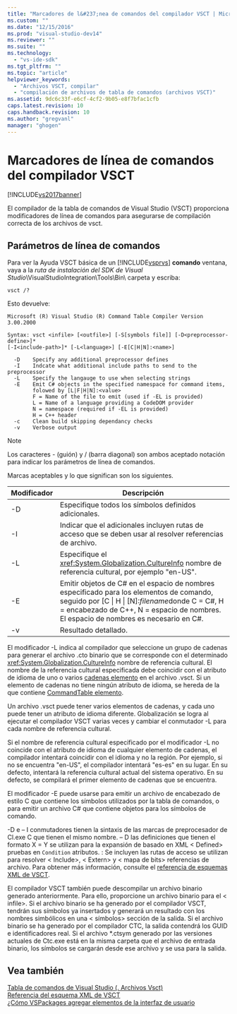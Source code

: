 ```yaml
---
title: "Marcadores de l&#237;nea de comandos del compilador VSCT | Microsoft Docs"
ms.custom: ""
ms.date: "12/15/2016"
ms.prod: "visual-studio-dev14"
ms.reviewer: ""
ms.suite: ""
ms.technology: 
  - "vs-ide-sdk"
ms.tgt_pltfrm: ""
ms.topic: "article"
helpviewer_keywords: 
  - "Archivos VSCT, compilar"
  - "compilación de archivos de tabla de comandos (archivos VSCT)"
ms.assetid: 9dc6c33f-e6cf-4cf2-9b05-e8f7bfac1cfb
caps.latest.revision: 10
caps.handback.revision: 10
ms.author: "gregvanl"
manager: "ghogen"
---
```

# Marcadores de l&#237;nea de comandos del compilador VSCT
[!INCLUDE[vs2017banner](../../code-quality/includes/vs2017banner.md)]

El compilador de la tabla de comandos de Visual Studio (VSCT) proporciona modificadores de línea de comandos para asegurarse de compilación correcta de los archivos de vsct.  
  
## <a name="command-line-parameters"></a>Parámetros de línea de comandos  
 Para ver la Ayuda VSCT básica de un [!INCLUDE[vsprvs](../../code-quality/includes/vsprvs_md.md)] **comando** ventana, vaya a la *ruta de instalación del SDK de Visual Studio*\VisualStudioIntegration\Tools\Bin\ carpeta y escriba:  
  
```  
vsct /?  
```  
  
 Esto devuelve:  
  
```  
Microsoft (R) Visual Studio (R) Command Table Compiler Version 3.00.2000  
  
Syntax: vsct <infile> [<outfile>] [-S[symbols file]] [-D<preprocessor-define>]*  
[-I<include-path>]* [-L<language>] [-E[C|H|N]:<name>]  
  
  -D    Specify any additional preprocessor defines  
  -I    Indcate what additional include paths to send to the preprocessor  
  -L    Specify the langauge to use when selecting strings  
  -E    Emit C# objects in the specified namespace for command items,  
        folowed by [L|F|H|N]:<value>  
        F = Name of the file to emit (used if -EL is provided)  
        L = Name of a language providing a CodeDOM provider  
        N = namespace (required if -EL is provided)  
        H = C++ header  
  -c    Clean build skipping dependancy checks  
  -v    Verbose output  
```  
  
> [!NOTE]
>  Los caracteres - (guión) y / (barra diagonal) son ambos aceptado notación para indicar los parámetros de línea de comandos.  
  
 Marcas aceptables y lo que significan son los siguientes.  
  
|Modificador|Descripción|  
|------------|-----------------|  
|-D|Especifique todos los símbolos definidos adicionales.|  
|-I|Indicar que el adicionales incluyen rutas de acceso que se deben usar al resolver referencias de archivo.|  
|-L|Especifique el <xref:System.Globalization.CultureInfo> nombre de referencia cultural, por ejemplo "en-US".|  
|-E|Emitir objetos de C# en el espacio de nombres especificado para los elementos de comando, seguido por [C &#124; H &#124; [N]:*filename*donde C = C#, H = encabezado de C++, N = espacio de nombres. El espacio de nombres es necesario en C#.|  
|-v|Resultado detallado.|  
  
 El modificador -L indica al compilador que seleccione un grupo de cadenas para generar el archivo .cto binario que se corresponde con el determinado <xref:System.Globalization.CultureInfo> nombre de referencia cultural. El nombre de la referencia cultural especificada debe coincidir con el atributo de idioma de uno o varios [cadenas elemento](../../extensibility/strings-element.md) en el archivo .vsct. Si un elemento de cadenas no tiene ningún atributo de idioma, se hereda de la que contiene [CommandTable elemento](../../extensibility/commandtable-element.md).  
  
 Un archivo .vsct puede tener varios elementos de cadenas, y cada uno puede tener un atributo de idioma diferente. Globalización se logra al ejecutar el compilador VSCT varias veces y cambiar el conmutador -L para cada nombre de referencia cultural.  
  
 Si el nombre de referencia cultural especificado por el modificador -L no coincide con el atributo de idioma de cualquier elemento de cadenas, el compilador intentará coincidir con el idioma y no la región. Por ejemplo, si no se encuentra "en-US", el compilador intentará "es-es" en su lugar. En su defecto, intentará la referencia cultural actual del sistema operativo. En su defecto, se compilará el primer elemento de cadenas que se encuentra.  
  
 El modificador -E puede usarse para emitir un archivo de encabezado de estilo C que contiene los símbolos utilizados por la tabla de comandos, o para emitir un archivo C# que contiene objetos para los símbolos de comando.  
  
 -D e – I conmutadores tienen la sintaxis de las marcas de preprocesador de Cl.exe C que tienen el mismo nombre. – D las definiciones que tienen el formato X = Y se utilizan para la expansión de basado en XML \< Defined> pruebas en `Condition` atributos. : Se incluyen las rutas de acceso se utilizan para resolver \< Include>, \< Extern> y \< mapa de bits> referencias de archivo. Para obtener más información, consulte el [referencia de esquemas XML de VSCT](../../extensibility/vsct-xml-schema-reference.md).  
  
 El compilador VSCT también puede descompilar un archivo binario generado anteriormente. Para ello, proporcione un archivo binario para el \< infile>.   Si el archivo binario se ha generado por el compilador VSCT, tendrán sus símbolos ya insertados y generará un resultado con los nombres simbólicos en una \< símbolos> sección de la salida. Si el archivo binario se ha generado por el compilador CTC, la salida contendrá los GUID e identificadores real. Si el archivo *.ctsym generado por las versiones actuales de Ctc.exe está en la misma carpeta que el archivo de entrada binario, los símbolos se cargarán desde ese archivo y se usa para la salida.  
  
## <a name="see-also"></a>Vea también  
 [Tabla de comandos de Visual Studio (. Archivos Vsct)](../../extensibility/internals/visual-studio-command-table-dot-vsct-files.md)   
 [Referencia del esquema XML de VSCT](../../extensibility/vsct-xml-schema-reference.md)   
 [¿Cómo VSPackages agregar elementos de la interfaz de usuario](../../extensibility/internals/how-vspackages-add-user-interface-elements.md)